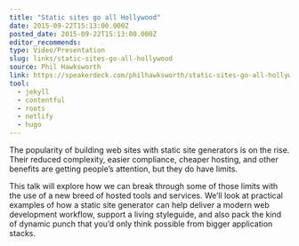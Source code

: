 ```yaml
---
title: "Static sites go all Hollywood"
date: 2015-09-22T15:13:00.000Z
posted_date: 2015-09-22T15:13:00.000Z
editor_recommends:
type: Video/Presentation
slug: links/static-sites-go-all-hollywood
source: Phil Hawksworth
link: https://speakerdeck.com/philhawksworth/static-sites-go-all-hollywood
tool:
  - jekyll
  - contentful
  - roots
  - netlify
  - hugo
---
```

The popularity of building web sites with static site generators is on the rise. Their reduced complexity, easier compliance, cheaper hosting, and other benefits are getting people’s attention, but they do have limits.

This talk will explore how we can break through some of those limits with the use of a new breed of hosted tools and services. We’ll look at practical examples of how a static site generator can help deliver a modern web development workflow, support a living styleguide, and also pack the kind of dynamic punch that you’d only think possible from bigger application stacks.
